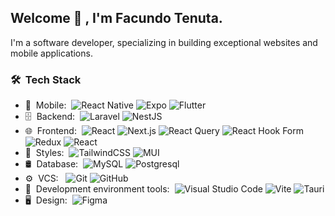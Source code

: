 
<h2> Welcome 👋 , I'm Facundo Tenuta.</h2>

I'm a software developer, specializing in building exceptional websites and mobile applications.

<h3> 🛠 &nbsp;Tech Stack</h3>

- 📱 &nbsp;Mobile:&nbsp;
  ![React Native](https://img.shields.io/badge/-React%20Native-0A1A2F?style=flat&logo=React&logoColor=%2361DAFB)
  ![Expo](https://img.shields.io/badge/expo-1C1E24?style=flat&logo=expo&logoColor=#D04A37)
  ![Flutter](https://img.shields.io/badge/Flutter-%2302569B.svg?style=flat&logo=Flutter&logoColor=white)
- 🗄 &nbsp;Backend:&nbsp;
  ![Laravel](https://img.shields.io/badge/laravel-%23FF2D20.svg?style=flat&logo=laravel&logoColor=white)
  ![NestJS](https://img.shields.io/badge/nestjs-%23E0234E.svg?style=flat&logo=nestjs&logoColor=white)
- 🌐 &nbsp;Frontend:&nbsp;
  ![React](https://img.shields.io/badge/-React-0A1A2F?style=flat&logo=react&logoColor=%2361DAFB)
  ![Next.js](https://img.shields.io/badge/-Next.js-0A1A2F?style=flat&logo=next.js&logoColor=white)
  ![React Query](https://img.shields.io/badge/-React%20Query-FF4154?style=flat&logo=react%20query&logoColor=white)
  ![React Hook Form](https://img.shields.io/badge/React%20Hook%20Form-%23EC5990.svg?style=flat&logo=reacthookform&logoColor=white)
  ![Redux](https://img.shields.io/badge/redux-%23593d88.svg?style=flat&logo=redux&logoColor=white)
  ![React](https://img.shields.io/badge/react%20zustand-%2320232a.svg?style=flat&logo=react&logoColor=%2361DAFB)
- 💄 &nbsp;Styles:&nbsp;
  ![TailwindCSS](https://img.shields.io/badge/tailwindcss-%2338B2AC.svg?style=flat&logo=tailwind-css&logoColor=white)
  ![MUI](https://img.shields.io/badge/MUI-%230081CB.svg?style=flat&logo=mui&logoColor=white)
- 🛢 &nbsp;Database:&nbsp;
  ![MySQL](https://img.shields.io/badge/-MySQL-0A1A2F?style=flat&logo=mysql&logoColor=00d8fd)
  ![Postgresql](https://img.shields.io/badge/-Postgresql-0A1A2F?style=flat&logo=postgresql)
- ⚙️ &nbsp;VCS: &nbsp;
  ![Git](https://img.shields.io/badge/-Git-0A1A2F?style=flat&logo=git)
  ![GitHub](https://img.shields.io/badge/-GitHub-0A1A2F?style=flat&logo=github)
- 🔧 &nbsp;Development environment tools:&nbsp;
  ![Visual Studio Code](https://img.shields.io/badge/Visual%20Studio%20Code-0078d7.svg?style=flat&logo=visual-studio-code&logoColor=white)
  ![Vite](https://img.shields.io/badge/vite-%23646CFF.svg?style=flat&logo=vite&logoColor=white)
  ![Tauri](https://img.shields.io/badge/tauri-%2324C8DB.svg?style=flat&logo=tauri&logoColor=%23FFFFFF)
- 🖥 &nbsp;Design:&nbsp;
  ![Figma](https://img.shields.io/badge/figma-%23F24E1E.svg?style=flat&logo=figma&logoColor=white)

[PROFILE_VIEWS]: [https://hits.seeyoufarm.com/api/count/incr/badge.svg?url=https%3A%2F%2Fgithub.com%2FFacundoTenuta%2FFacundoTenuta&count_bg=%230D1117&title_bg=%230D1117&icon=&icon_color=%23FFFFFF&title=%F0%9F%91%80&edge_flat=false](https://hits.seeyoufarm.com/api/count/incr/badge.svg?url=https%3A%2F%2Fgithub.com%2FFacundoTenuta&count_bg=%2342A8B4&title_bg=%23555555&icon=&icon_color=%23E7E7E7&title=visits&edge_flat=false)

<br/>

<!--
**FacundoTenuta/FacundoTenuta** is a ✨ _special_ ✨ repository because its `README.md` (this file) appears on your GitHub profile.

Here are some ideas to get you started:

- 🔭 I’m currently working on ...
- 🌱 I’m currently learning ...
- 👯 I’m looking to collaborate on ...
- 🤔 I’m looking for help with ...
- 💬 Ask me about ...
- 📫 How to reach me: ...
- 😄 Pronouns: ...
- ⚡ Fun fact: ...
-->
